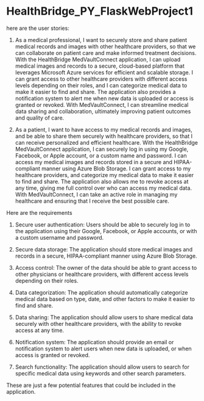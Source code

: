 # HealthBridge_PY_FlaskWebProject1
here are the user stories:
1. As a medical professional, I want to securely store and share patient medical records and images with other healthcare providers, so that we can collaborate on patient care and make informed treatment decisions. With the HealthBridge MedVaultConnect application, I can upload medical images and records to a secure, cloud-based platform that leverages Microsoft Azure services for efficient and scalable storage. I can grant access to other healthcare providers with different access levels depending on their roles, and I can categorize medical data to make it easier to find and share. The application also provides a notification system to alert me when new data is uploaded or access is granted or revoked. With MedVaultConnect, I can streamline medical data sharing and collaboration, ultimately improving patient outcomes and quality of care.

2. As a patient, I want to have access to my medical records and images, and be able to share them securely with healthcare providers, so that I can receive personalized and efficient healthcare. With the HealthBridge MedVaultConnect application, I can securely log in using my Google, Facebook, or Apple account, or a custom name and password. I can access my medical images and records stored in a secure and HIPAA-compliant manner using Azure Blob Storage. I can grant access to my healthcare providers, and categorize my medical data to make it easier to find and share. The application also allows me to revoke access at any time, giving me full control over who can access my medical data. With MedVaultConnect, I can take an active role in managing my healthcare and ensuring that I receive the best possible care.

Here are the requirements
1. Secure user authentication: Users should be able to securely log in to the application using their Google, Facebook, or Apple accounts, or with a custom username and password.

2. Secure data storage: The application should store medical images and records in a secure, HIPAA-compliant manner using Azure Blob Storage.

3. Access control: The owner of the data should be able to grant access to other physicians or healthcare providers, with different access levels depending on their roles.

4. Data categorization: The application should automatically categorize medical data based on type, date, and other factors to make it easier to find and share.

5. Data sharing: The application should allow users to share medical data securely with other healthcare providers, with the ability to revoke access at any time.

6. Notification system: The application should provide an email or notification system to alert users when new data is uploaded, or when access is granted or revoked.

7. Search functionality: The application should allow users to search for specific medical data using keywords and other search parameters.

These are just a few potential features that could be included in the application.
